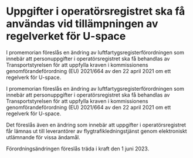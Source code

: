 # Uppgifter i operatörsregistret ska få användas vid tillämpningen av regelverket för U-space

I promemorian föreslås en ändring av luftfartygsregisterförordningen som innebär att personuppgifter i operatörsregistret ska få behandlas av Transportstyrelsen för att uppfylla kraven i kommissionens genomförandeförordning (EU) 2021/664 av den 22 april 2021 om ett regelverk för U-space.

I promemorian föreslås en ändring av luftfartygsregisterförordningen som innebär att personuppgifter i operatörsregistret ska få behandlas av Transportstyrelsen för att uppfylla kraven i kommissionens genomförandeförordning (EU) 2021/664 av den 22 april 2021 om ett regelverk för U-space.

Det föreslås även en ändring som innebär att uppgifter i operatörsregistret får lämnas ut till leverantörer av flygtrafikledningstjänst genom elektroniskt utlämnande för vissa ändamål.

Förordningsändringen föreslås träda i kraft den 1 juni 2023.
